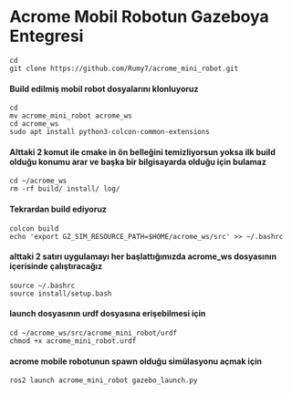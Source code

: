 # Acrome Mobil Robotun Gazeboya Entegresi #
```
cd
git clone https://github.com/Rumy7/acrome_mini_robot.git
```
#### Build edilmiş mobil robot dosyalarını klonluyoruz ####
```
cd
mv acrome_mini_robot acrome_ws
cd acrome_ws
sudo apt install python3-colcon-common-extensions
```
#### Alttaki 2 komut ile cmake in ön belleğini temizliyorsun yoksa ilk build olduğu konumu arar ve başka bir bilgisayarda olduğu için bulamaz ####
```
cd ~/acrome_ws
rm -rf build/ install/ log/
```
#### Tekrardan build ediyoruz ####
```
colcon build
echo 'export GZ_SIM_RESOURCE_PATH=$HOME/acrome_ws/src' >> ~/.bashrc
```
#### alttaki 2 satırı uygulamayı her başlattığımızda acrome_ws dosyasının içerisinde çalıştıracağız ####
```
source ~/.bashrc
source install/setup.bash
```
#### launch dosyasının urdf dosyasına erişebilmesi için ####
```
cd ~/acrome_ws/src/acrome_mini_robot/urdf
chmod +x acrome_mini_robot.urdf
```
#### acrome mobile robotunun spawn olduğu simülasyonu açmak için ####
``` 
ros2 launch acrome_mini_robot gazebo_launch.py
```
